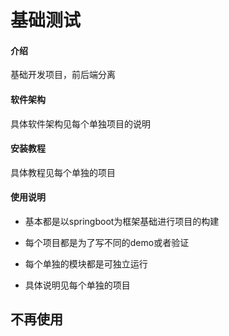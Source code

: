# 基础测试

#### 介绍
基础开发项目，前后端分离

#### 软件架构
具体软件架构见每个单独项目的说明


#### 安装教程

具体教程见每个单独的项目

#### 使用说明

- 基本都是以springboot为框架基础进行项目的构建
- 每个项目都是为了写不同的demo或者验证

- 每个单独的模块都是可独立运行
- 具体说明见每个单独的项目


## 不再使用

